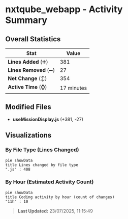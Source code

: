 # nxtqube_webapp - Activity Summary 

## Overall Statistics

| Stat                   | Value                                                             |
| ---------------------- | ----------------------------------------------------------------- |
| **Lines Added** (➕)   | 381                                          |
| **Lines Removed** (➖) | 27                                        |
| **Net Change** (↕)    | 354                |
| **Active Time** (⌚)   | 17 minutes |


## Modified Files
- **useMissionDisplay.js** (+381, -27)

## Visualizations

### By File Type (Lines Changed)

```mermaid
pie showData
title Lines changed by file type
".js" : 408
```

### By Hour (Estimated Activity Count)

```mermaid
pie showData
title Coding activity by hour (count of changes)
"11h" : 10
```


> **Last Updated:** 23/07/2025, 11:15:49